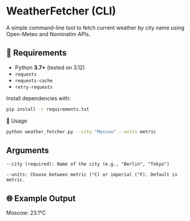 # WeatherFetcher (CLI)

A simple command-line tool to fetch current weather by city name using Open-Meteo and Nominatim APIs.

## 🔧 Requirements

- Python **3.7+** (tested on 3.12)
- `requests`
- `requests-cache`
- `retry-requests`

Install dependencies with:

```bash
pip install -r requirements.txt
```

🚀 Usage

```bash
python weather_fetcher.py --city "Moscow" --units metric
```

## Arguments

    --city (required): Name of the city (e.g., "Berlin", "Tokyo")

    --units: Choose between metric (°C) or imperial (°F). Default is metric.

## 🌐 Example Output

Moscow: 23.1°C
